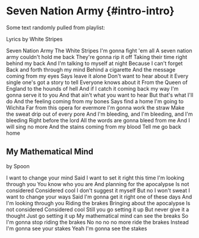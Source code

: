 


# Seven Nation Army {#intro-intro}


Some text randomly pulled from playlist: 

Lyrics by White Stripes

Seven Nation Army
The White Stripes
I'm gonna fight 'em all
A seven nation army couldn't hold me back
They're gonna rip it off
Taking their time right behind my back
And I'm talking to myself at night
Because I can't forget
Back and forth through my mind
Behind a cigarette
And the message coming from my eyes
Says leave it alone
Don't want to hear about it
Every single one's got a story to tell
Everyone knows about it
From the Queen of England to the hounds of hell
And if I catch it coming back my way
I'm gonna serve it to you
And that ain't what you want to hear
But that's what I'll do
And the feeling coming from my bones
Says find a home
I'm going to Wichita
Far from this opera for evermore
I'm gonna work the straw
Make the sweat drip out of every pore
And I'm bleeding, and I'm bleeding, and I'm bleeding
Right before the lord
All the words are gonna bleed from me
And I will sing no more
And the stains coming from my blood
Tell me go back home

## My Mathematical Mind


by Spoon

I want to change your mind
Said I want to set it right this time
I'm looking through you
You know who you are
And planning for the apocalypse
Is not considered
Considered cool
I don't suggest it myself
But no I won't sweat
I want to change your ways
Said I'm gonna get it right one of these days
And I'm looking through you
Riding the brakes
Bringing about the apocalypse
Is not considered
Considered cool
Still you go setting it up
But never give it a thought
Just go setting it up
My mathematical mind can see the breaks
So I'm gonna stop riding the brakes
No no no no more ride the brakes
Instead I'm gonna see your stakes
Yeah I'm gonna see the stakes

